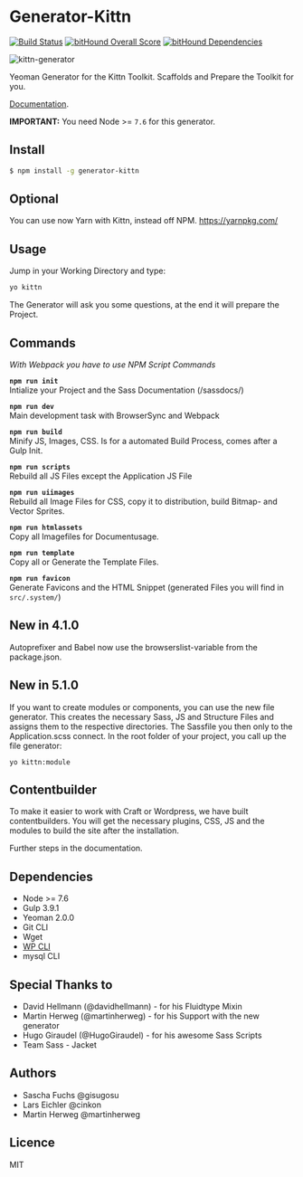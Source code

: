 # Generator-Kittn

[![Build Status](https://travis-ci.org/kittn/generator-kittn.svg?branch=master)](https://travis-ci.org/kittn/generator-kittn) [![bitHound Overall Score](https://www.bithound.io/github/kittn/generator-kittn/badges/score.svg)](https://www.bithound.io/github/gisu/generator-kittn) [![bitHound Dependencies](https://www.bithound.io/github/kittn/generator-kittn/badges/dependencies.svg)](https://www.bithound.io/github/kittn/generator-kittn/master/dependencies/npm)

![kittn-generator](https://cloud.githubusercontent.com/assets/442468/10710315/3347b1d6-7a55-11e5-868e-0fcb9ebed9ad.png)

Yeoman Generator for the Kittn Toolkit. Scaffolds and Prepare the Toolkit for you.

[Documentation](http://kittn.de/). 

**IMPORTANT:** You need Node >= `7.6` for this generator. 

## Install

```bash
$ npm install -g generator-kittn
```

## Optional 
You can use now Yarn with Kittn, instead off NPM. https://yarnpkg.com/


## Usage
Jump in your Working Directory and type: 

```bash
yo kittn
```

The Generator will ask you some questions, at the end it will prepare the Project. 

## Commands

_With Webpack you have to use NPM Script Commands_

**`npm run init`**<br>
Intialize your Project and the Sass Documentation (/sassdocs/)

**`npm run dev`**<br>
Main development task with BrowserSync and Webpack

**`npm run build`**<br>
Minify JS, Images, CSS. Is for a automated Build Process, comes after a Gulp Init.

**`npm run scripts`**<br>
Rebuild all JS Files except the Application JS File

**`npm run uiimages`**<br>
Rebuild all Image Files for CSS, copy it to distribution, build Bitmap- and Vector Sprites.

**`npm run htmlassets`**<br>
Copy all Imagefiles for Documentusage.

**`npm run template`**<br>
Copy all or Generate the Template Files.

**`npm run favicon`**<br>
Generate Favicons and the HTML Snippet (generated Files you will find in `src/.system/`)

## New in 4.1.0
Autoprefixer and Babel now use the browserslist-variable from the package.json.

## New in 5.1.0
If you want to create modules or components, you can use the new file generator. This creates the necessary Sass, JS and Structure Files and assigns them to the respective directories. The Sassfile you then only to the Application.scss connect.
In the root folder of your project, you call up the file generator:

```shell
yo kittn:module
```

## Contentbuilder
To make it easier to work with Craft or Wordpress, we have built contentbuilders. You will get the necessary plugins, CSS, JS and the modules to build the site after the installation.

Further steps in the documentation.

## Dependencies

- Node >= 7.6
- Gulp 3.9.1
- Yeoman 2.0.0
- Git CLI
- Wget 
- [WP CLI](http://wp-cli.org/de/)
- mysql CLI

## Special Thanks to
- David Hellmann (@davidhellmann) - for his Fluidtype Mixin
- Martin Herweg (@martinherweg) - for his Support with the new generator
- Hugo Giraudel (@HugoGiraudel) - for his awesome Sass Scripts
- Team Sass - Jacket

## Authors
- Sascha Fuchs @gisugosu
- Lars Eichler @cinkon
- Martin Herweg @martinherweg

## Licence
MIT
